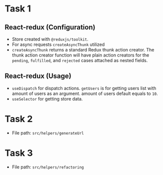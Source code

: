 # Task 1
## React-redux (Configuration)

- Store created with `@reduxjs/toolkit`.
- For async requests `createAsyncThunk` utilized
- `createAsyncThunk` returns a standard Redux thunk action creator. The thunk action creator function will have plain action creators for the `pending`, `fulfilled`, and `rejected` cases attached as nested fields.

## React-redux (Usage)

- `useDispatch` for dispatch actions. `getUsers` is for getting users list with amount of users as an argument. amount of users default equals to `10`.
- `useSelector` for getting store data.


# Task 2

- File path: `src/helpers/generateUrl`


# Task 3

- File path: `src/helpers/refactoring`